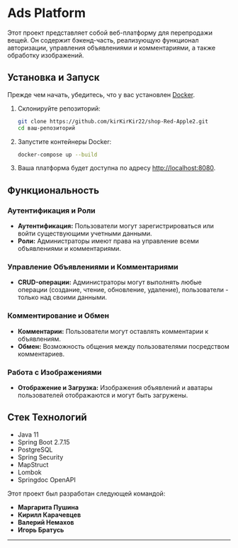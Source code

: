 # Ads Platform

Этот проект представляет собой веб-платформу для перепродажи вещей. Он содержит бэкенд-часть, реализующую функционал авторизации, управления объявлениями и комментариями, а также обработку изображений.

## Установка и Запуск

Прежде чем начать, убедитесь, что у вас установлен [Docker](https://www.docker.com/).

1. Склонируйте репозиторий:

    ```bash
    git clone https://github.com/kirKirKir22/shop-Red-Apple2.git
    cd ваш-репозиторий
    ```

2. Запустите контейнеры Docker:

    ```bash
    docker-compose up --build
    ```

3. Ваша платформа будет доступна по адресу [http://localhost:8080](http://localhost:8080).

## Функциональность

### Аутентификация и Роли

- **Аутентификация:** Пользователи могут зарегистрироваться или войти существующими учетными данными.
- **Роли:** Администраторы имеют права на управление всеми объявлениями и комментариями.

### Управление Объявлениями и Комментариями

- **CRUD-операции:** Администраторы могут выполнять любые операции (создание, чтение, обновление, удаление), пользователи - только над своими данными.

### Комментирование и Обмен

- **Комментарии:** Пользователи могут оставлять комментарии к объявлениям.
- **Обмен:** Возможность общения между пользователями посредством комментариев.

### Работа с Изображениями

- **Отображение и Загрузка:** Изображения объявлений и аватары пользователей отображаются и могут быть загружены.

## Стек Технологий

- Java 11
- Spring Boot 2.7.15
- PostgreSQL
- Spring Security
- MapStruct
- Lombok
- Springdoc OpenAPI

Этот проект был разработан следующей командой:

- **Маргарита Пушина**
- **Кирилл Карачевцев**
- **Валерий Немахов**
- **Игорь Братусь**
---
